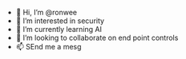- 👋 Hi, I’m @ronwee
- 👀 I’m interested in security
- 🌱 I’m currently learning AI
- 💞️ I’m looking to collaborate on end point controls
- 📫 SEnd me a mesg

<!---
ronwee/ronwee is a ✨ special ✨ repository because its `README.md` (this file) appears on your GitHub profile.
You can click the Preview link to take a look at your changes.
--->
